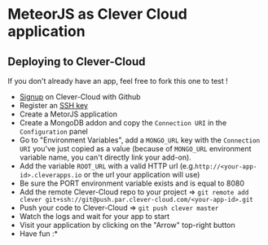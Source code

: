 # MeteorJS as Clever Cloud application

## Deploying to Clever-Cloud

If you don't already have an app, feel free to fork this one to test !

* [Signup](https://api.clever-cloud.com/v2/github/signup) on Clever-Cloud with Github
* Register an [SSH key](https://github.com/CleverCloud/demo-meteorjs)
* Create a MetorJS application
* Create a MongoDB addon and copy the ``Connection URI`` in the ``Configuration`` panel
* Go to "Environment Variables", add a ``MONGO_URL`` key with the ``Connection URI`` you've just copied as a value (because of `MONGO_URL` environment variable name, you can't directly link your add-on).
* Add the variable ``ROOT_URL`` with a valid HTTP url (e.g.``http://<your-app-id>.cleverapps.io`` or the url your application will use)
* Be sure the PORT environment variable exists and is equal to 8080
* Add the remote Clever-Cloud repo to your project => ``git remote add clever git+ssh://git@push.par.clever-cloud.com/<your-app-id>.git``
* Push your code to Clever-Cloud => ``git push clever master``
* Watch the logs and wait for your app to start
* Visit your application by clicking on the "Arrow" top-right button
* Have fun :*